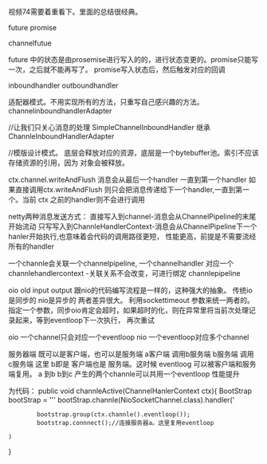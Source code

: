   视频74需要着重看下。里面的总结很经典。
  
  future
  promise
  
  channelfutue 
  
  future 中的状态是由prosemise进行写入的的，进行状态变更的。promise只能写一次，之后就不能再写了。
  promise写入状态后，然后触发对应的回调  
  
  
  
  inboundhandler
  outboundhandler  
  
  
   适配器模式。不用实现所有的方法，只重写自己感兴趣的方法。
  channelinboundhandlerAdapter
  
  //让我们只关心消息的处理
  SimpleChannelInboundHandler 继承ChannleInboundHandlerAdapter
  
  
  //模版设计模式。
  底层会释放对应的资源，底层是一个bytebuffer池。索引不应该存储资源的引用，因为
  对象会被释放。
  
  
  ctx.channel.writeAndFlush 消息会从最后一个handler 一直到第一个handler
  如果直接调用ctx.writeAndFlush 则只会把消息传递给下一个handler,一直到第一个。当前
  ctx 之前的handler则不会进行调用
  
  netty两种消息发送方式：
  直接写入到channel-消息会从ChannelPipeline的末尾开始流动
  只写写入到ChannleHandlerContext-消息会从ChannelPipeline下一个hanler开始执行,也意味着会代码的调用路径更短，
    性能更高，前提是不需要流经所有的handler
  
  一个channle会关联一个channelpipeline,
  一个channelhandler 对应一个channlehandlercontext -关联关系不会改变，可进行绑定
  channlepipeline 
  
  
  oio old input output  跟nio的代码编写流程是一样的，这种强大的抽象。
  传统io 是同步的
  nio是异步的
  两者差异很大。
  利用sockettimeout 参数来统一两者的。
  指定一个参数，同步oio肯定会超时，如果超时的化，则在异常里将当前次处理记录起来，等到eventloop下一次执行，
  再次重试
  
  oio 一个channel只会对应一个eventloop 
  nio 一个eventloop对应多个channel 
  
  服务器端 既可以是客户端，也可以是服务端
  a客户端 调用b服务端
  b服务端 调用 c服务端
  这里 b即是 客户端也是 服务端。这时候 eventloog 可以被客户端和服务端复用。
  a 到b  b到c 产生的两个channle可以共用一个eventloop 性能提升
  
  为代码：
  public void channleActive(ChannelHanlerContext ctx){
    BootStrap bootStrap = '''
    bootStrap.channle(NioSocketChannel.class).handler('
            
            bootstrap.group(ctx.channle().eventloop());
            bootstrap.connnect();//连接服务器a。这里复用eventloop
    
    )
  }
  
  